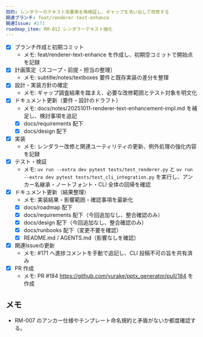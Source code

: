 ```yaml
---
目的: レンダラーのテキスト系要素を再検証し、ギャップを洗い出して改修する
関連ブランチ: feat/renderer-text-enhance
関連Issue: #171
roadmap_item: RM-012 レンダラーテキスト強化
---
```


- [x] ブランチ作成と初期コミット
  - メモ: feat/renderer-text-enhance を作成し、初期空コミットで開始点を記録
- [x] 計画策定（スコープ・前提・担当の整理）
  - メモ: subtitle/notes/textboxes 要件と既存実装の差分を整理
- [x] 設計・実装方針の確定
  - メモ: ギャップ調査結果を踏まえ、必要な改修範囲とテスト対象を明文化
- [x] ドキュメント更新（要件・設計のドラフト）
  - メモ: docs/notes/20251011-renderer-text-enhancement-impl.md を補足し、検討事項を追記
  - [x] docs/requirements 配下
  - [x] docs/design 配下
- [x] 実装
  - メモ: レンダラー改修と関連ユーティリティの更新、例外処理の強化内容を記録
- [x] テスト・検証
  - メモ: `uv run --extra dev pytest tests/test_renderer.py` と `uv run --extra dev pytest tests/test_cli_integration.py` を実行し、アンカー名継承・ノートフォント・CLI 全体の回帰を確認
- [x] ドキュメント更新（結果整理）
  - メモ: 実装結果・影響範囲・確認事項を最新化
  - [x] docs/roadmap 配下
  - [x] docs/requirements 配下（今回追加なし、整合確認のみ）
  - [x] docs/design 配下（今回追加なし、整合確認のみ）
  - [x] docs/runbooks 配下（変更不要を確認）
  - [x] README.md / AGENTS.md（影響なしを確認）
- [x] 関連Issueの更新
  - メモ: #171 へ進捗コメントを手動で追記し、CLI 投稿不可の旨を共有済み
- [x] PR 作成
  - メモ: PR #184 https://github.com/yurake/pptx_generator/pull/184 を作成

## メモ
- RM-007 のアンカー仕様やテンプレート命名規約と矛盾がないか都度確認する。
